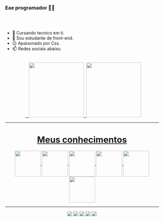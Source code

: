 ### Eae programador 👋🏻
<br>
<br>

- 📕 Cursando tecnico em ti.  
- 📘 Sou estudante de front-end.
- 😉 Apaixonado por Css.
- 📫 Redes sociais abaixo.

<br>


<div align="center">  <a href="https://github.com/GabrielSSB123">  
<img height="180em" src="https://github-readme-stats.vercel.app/api?username=GabrielSSB123&show_icons=true&theme=algolia&include_all_commits=true&count_private=true"/> 
<img height="180em" src="https://github-readme-stats.vercel.app/api/top-langs/?username=GabrielSSB123&layout=compact&langs_count=7&theme=algolia"/>
</div>
<hr>
<h1 align="center">Meus conhecimentos</h1>
<div style:"display:inline-block" align="center"> 
<img align="center" width="85" heigth="85"src="https://cdn.jsdelivr.net/gh/devicons/devicon/icons/html5/html5-original.svg" />
<img align="center" width="85" heigth="85"src="https://cdn.jsdelivr.net/gh/devicons/devicon/icons/css3/css3-original.svg" />
<img align="center" width="85" heigth="85"src="https://cdn.jsdelivr.net/gh/devicons/devicon/icons/javascript/javascript-original.svg" />
<img align="center" width="85" heigth="85"src="https://cdn.jsdelivr.net/gh/devicons/devicon/icons/csharp/csharp-original.svg" />
<img align="center" width="85" heigth="85"src="https://cdn.jsdelivr.net/gh/devicons/devicon/icons/photoshop/photoshop-plain.svg" />
<img align="center" width="85" heigth="85"src="https://cdn.jsdelivr.net/gh/devicons/devicon/icons/mysql/mysql-original.svg" />
</div>
<hr>
 <div style:"display:inline-block" align="center"> 
 <a href=""><img src="https://img.shields.io/badge/LinkedIn-0077B5?style=for-the-badge&logo=linkedin&logoColor=white"></img></a>
 <a href=""><img src="https://img.shields.io/badge/PlayStation-003791?style=for-the-badge&logo=playstation&logoColor=white"></img></a>
 <a href=""><img src="https://img.shields.io/badge/Steam-000000?style=for-the-badge&logo=steam&logoColor=white"></img></a>
 <a href=""><img src="https://img.shields.io/badge/Xbox-107C10?style=for-the-badge&logo=xbox&logoColor=white"></img></a>
 <a href=""><img src="https://img.shields.io/badge/Gmail-D14836?style=for-the-badge&logo=gmail&logoColor=white"></img></a>
</div>




